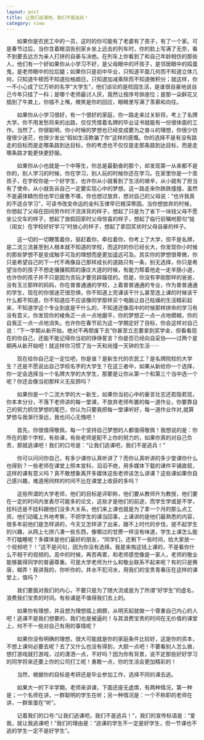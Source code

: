 ```yaml
---
layout: post
title: 让我们逃课吧，我们不是逃兵！
category: view
---
```

　　如果你是农民工中的一员，这时的你可能有了老婆有了孩子，有了一个家。可是春节过后，当你含着眼泪告别家乡坐上远去的列车时，你的脸上写满了无奈，看不到要去远方为亲人打拼的自豪与决绝。在列车上你看到了和自己年龄相仿的那些人，他们有一个好如果你从小学习不好，是父母眼中的坏孩子，是邻居眼中的捣蛋鬼，是老师眼中的拉后腿；如果你只是初中毕业，只知道平面几何而不知道立体几何，只知道牛顿而不知道拉格朗日，只知道加减乘除而不知道微积分；就这样，你一不小心成了亿万听的名字“大学生”，他们谈论的是校园生活，是谁很自豪地说自己今年只挂了一科；是哪个老师最讨人厌，竟然让按序号排座位；是那一朵鲜花又插到了牛粪上，你插不上嘴，微笑是你的回应，眼睛里写满了羡慕和向往。

　　如果你从小学习很好，有一个很好的家庭，你一路走来过关斩将，考上了名牌大学。你不用发愁将来的出路，仅仅凭借着名牌的毕业证书就能有一份很体面的工作。当然了，你很聪明，你小时候的梦想也已经变成要为之奋斗的理想，你很少彷徨很少迷茫，也很少发出“假如生活欺骗了你”这样的感慨。你的选择不是有没有路走的目标而是走哪条路到达目标，你的考虑也不仅仅是走那条路到达目标，而是走哪条路才能更快更舒服。

　　如果你从小也就是一个中等生，你总是最勤奋的那个，却发现第一从来都不是你的，别人学习的时候，你在学习，别人玩的时候你还在学习。在家里你是一个乖孩子，在学校你是一个好学生，也许你从小就看到了生活的艰辛，从小就有了担当有了使命，从小就告诉自己一定要实现心中的梦想。这一路走来你跌跌撞撞，虽然不是遍体鳞伤但也早已疲惫不堪，你也想过放弃，想对自己的父母说：“也许我真的不适合学习”，可读书改变命运的金科玉律早已根深蒂固。当你想放弃的时候，你想起了父母在田间劳作时汗流浃背的样子，想起了只是为了省下一块钱父母不愿坐公交车的样子，想起了放假回家时父母惊喜的样子，想起了临行前嘱咐那句“娃（闺女）在学校好好学习”时放心的样子，想起了拿回奖状时父母自豪的样子。

　　这一切的一切鞭策着你，驱赶着你，牵拉着你，你考上了大学，但不是名牌，是二流三流甚至别人根本就不知道的学校，而这时的你已经长大，你发现你小时候的那些梦想不是变成触手可及的理想而是更加遥远可及。其实你的梦想很卑微，你只是希望自己的下一代不再像自己那样成长的道路只有一条，别无选择，你只是希望当你的孩子不想走攘攘熙熙的康庄大道的时候，有能力帮着他走一走羊肠小道，也许你的孩子并不只是因为贪玩才要另辟蹊径的。但是，你没有李刚那样的爸爸，没有玉兰那样的妈妈，你在普普通通的学校，上着普普通通的专业，作为普普通通的学生，现在的你很迷茫很恐惧，你不知道上完课该干什么甚至连上课的时候该干什么都不知道，你不知道应不应该像同学那样买个电脑让自己枯燥的生活精彩起来，不知道学这个专业到底是干什么的，不知道还像高中的时候那样拼命的学习有没有意义，你发现你的棱角正一点一点地磨平，你的梦想正一点一点地模糊，你的自我正一点一点地消失。也许你在春节前为这一学期定好了目标，你会这样对自己说：“下一学期从新开始，绝对不再颓废下去”你甚至立志要拿到奖学金，但看看现在的你自己，还能不能记得你当初的铮铮誓言？你是否已经向自妥协——过两个星期再从新开始吧！就这样你习惯了当一天和尚撞一天钟的生活······

　　现在给你自己定一定位吧，你是谁？是新生代的农民工？是名牌院校的大学生？还是不愿说出自己学校名字的大学生？在这三者中，如果从新给你一个选择，你一定会选择当一个名牌大学的大学生，那要是让你从第一个和第三个当中选一个呢？你还会像当初那样义无反顾吗？

　　如果你是一个二流大学的大一新生，如果你当初心中的豪言壮志还若隐若现，你本本分分，不落下老师讲的每一堂课，不放弃老师布置的每一道作业，你要靠自己的努力抓住梦想的尾巴，你认为只要我把每一堂课听好，每一道作业作对,就算梦想与我渐行渐远，我也问心无愧吧！

　　首先，你很值得敬佩，每一个坚持自己梦想的人都值得敬佩！我想说的是：你所在的那个学校，有些课，有些老师是配不上你的努力的，如果你真的对自己负责，那就逃课吧！我们的口号是：“让我们逃课吧，我们不是逃兵！”

　　你可以问问你自己，有多少课你认真听讲了？而你认真听讲的多少堂课你什么也得到？一些老师在课堂上照本宣科，滔滔不绝，用多媒体下载的课件平铺直叙，这样的课有意义吗？真不敢想象离开多媒体这些老师该怎么讲课？这些课如果你自己感兴趣，难道用同样的时间不比在课堂上收获的多吗？

　　这些所谓的大学老师，他们的目标是评职称，他们要从教师升为教授，他们要在一定的时间内发表尽可能多的论文，这些才是他们的前途，而学生学或是不学，挂科还是不挂科跟他们没多大关系，他们来上课也就是为了拿一个月的那么点工资。他们动辄上外地考察，不把学生的课当回事，上课讲的是他们最熟悉的内容，很多年前他们是怎样讲的，今天又怎样讲了出来，跟不上时代的步伐，提不起学生的兴趣，从网上七拼八凑一些东西，像嚼过的甘蔗一样没有味道，学生上课怎么能不打瞌睡呢？多媒体是他们最好的朋友，“同学们，还剩下一些时间，给大家放一个视频吧？！”这不是问句，因为你没有选择。我是来掏这钱上课的，不是看你什么不相干的视频的。高中的时候，再苦再累，和老师感觉像是一家人，老师的敬业能够赢得同学的普遍尊重。可是大学老师为什么和敬业联系不起来呢？有的只是赛唐，糊弄！我讲我的，你听你的，井水不犯河水，用我们的宝贵青春压在这样的课堂上，值吗？

　　我们要面对我们的内心，不要只是为了随大流或是为了所谓“好学生”的虚名，浪费我们宝贵的时间。有些课是不值得我们去上的。

　　如果你有理想，并且想为理想插上翅膀，从明天起就做一个尊重自己内心的人吧！逃课不是我们想要的，我们也是被逼的！与其浪费宝贵的时间在无价值的课堂上，何不干一些对自己有用的事情呢？

　　如果你没有明确的理想，很大可能就是你的家庭条件比较好，这是你的资本，不想上课何必要去呢？去了又什么也没有得到，大胆一点吧！不要看别人怎么做，想打游戏就打游戏，过的潇洒一点，不好吗？因为你有背景，说不定那些好好学习的同学将来还要上你的公司打工呢！勇敢一点，你的生活会更加精彩的！

　　当然，根据你的目标是考研还是毕业参加工作，选择不同的课去逃。

　　如果大一的下半学期，老师来讲课，下面还座无虚席，有两种情况，第一种是；一个名师在讲，一群聪明的学生在听；另一种情况是：一个不称职的老师在讲，一群笨蛋在“听”。

　　记着我们的口号:“让我们逃课吧，我们不是逃兵！”，我们的宣传标语是：“爱我，就让我逃课吧！”我们的理由是：“逃课的学生不一定是好学生，但一节课也不逃的学生一定不是好学生”。
 